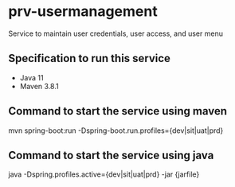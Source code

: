 # prv-usermanagement

Service to maintain user credentials, user access, and user menu

## Specification to run this service
- Java 11
- Maven 3.8.1

## Command to start the service using maven
mvn spring-boot:run -Dspring-boot.run.profiles={dev|sit|uat|prd}

## Command to start the service using java
java -Dspring.profiles.active={dev|sit|uat|prd} -jar {jarfile}
